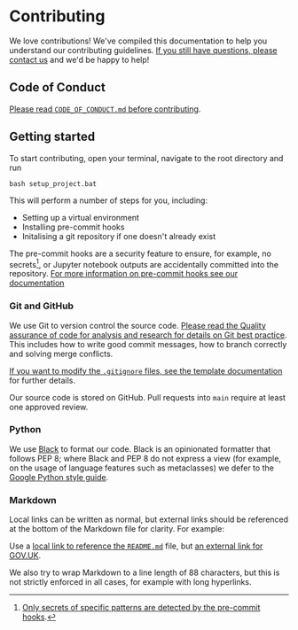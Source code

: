 # Contributing

We love contributions! We've compiled this documentation to help you understand our
contributing guidelines. [If you still have questions, please contact us][email] and
we'd be happy to help!

## Code of Conduct

[Please read `CODE_OF_CONDUCT.md` before contributing](CODE_OF_CONDUCT.md).

## Getting started

To start contributing, open your terminal, navigate to the root directory and run 

```shell
bash setup_project.bat
```
This will perform a number of steps for you, including:
* Setting up a virtual environment 
* Installing pre-commit hooks 
* Initalising a git repository if one doesn't already exist


The pre-commit hooks are a security feature to ensure, for example, no secrets[^1],
or Jupyter notebook outputs are accidentally committed into the
repository. [For more information on pre-commit hooks see our
documentation](user_guide/pre_commit_hooks.md)

[^1]: [Only secrets of specific patterns are detected by the pre-commit
      hooks](user_guide/pre_commit_hooks.md#definition-of-a-secret-according-to-detect-secrets).


### Git and GitHub

We use Git to version control the source code. [Please read the Quality assurance of code for analysis and research for details on Git best practice][duck-book-version-control]. This includes how to write good commit messages, how to branch correctly and solving merge conflicts.

[If you want to modify the `.gitignore` files, see the template
documentation](user_guide/updating_gitignore.md) for further details.

Our source code is stored on GitHub. Pull requests into `main` require at least one
approved review.

### Python

We use [Black][black] to format our code. Black is an opinionated formatter that follows PEP 8; where Black and PEP 8 do not express a view (for example, on the usage of language features such as metaclasses) we defer to the [Google Python style guide][google-python-style-guide]. 


### Markdown

Local links can be written as normal, but external links should be referenced at the
bottom of the Markdown file for clarity. For example:

Use a [local link to reference the `README.md`](../../README.md) file, but [an external
link for GOV.UK][gov-uk].

We also try to wrap Markdown to a line length of 88 characters, but this is not
strictly enforced in all cases, for example with long hyperlinks.


[black]: https://github.com/psf/black
[code-of-conduct]: https://github.com/best-practice-and-impact/govcookiecutter/blob/main/%7B%7B%20cookiecutter.repo_name%20%7D%7D/docs/contributor_guide/CODE_OF_CONDUCT.md
[duck-book-version-control]: https://best-practice-and-impact.github.io/qa-of-code-guidance/version_control.html
[pre-commit]: https://pre-commit.com 
[gov-uk]: https://www.gov.uk/
[google-python-style-guide]: https://google.github.io/styleguide/pyguide.html
[email]: mailto:george.jenkins@dhsc.gov.uk
